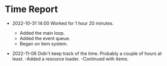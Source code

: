 # Time Report

- 2022-10-31 14:00 Worked for 1 hour 20 minutes.
  - Added the main loop.
  - Added the event queue.
  - Began on item system.

- 2022-11-06 Didn't keep track of the time. Probably a couple of hours at least.
  -Added a resource loader.
  -Continued with items.